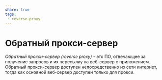 ```yaml
---
share: true
tags:
 - reverse-proxy
---
```

# Обратный прокси-сервер
*Обратный прокси-сервер (reverse proxy)* - это ПО, отвечающее за получение запросов и их пересылку на веб-сервер с приложением. Обратный прокси-сервер доступен непосредственно из сети интернет, тогда как основной веб-сервер доступен только для прокси.